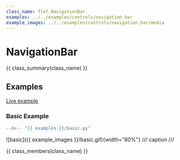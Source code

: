 ```yaml
---
class_name: flet.NavigationBar
examples: ../../examples/controls/navigation_bar
example_images: ../../examples/controls/navigation_bar/media
---
```


# NavigationBar

{{ class_summary(class_name) }}

## Examples

[Live example](https://flet-controls-gallery.fly.dev/navigation/navigationbar)

### Basic Example

```python
--8<-- "{{ examples }}/basic.py"
```

![basic]({{ example_images }}/basic.gif){width="80%"}
/// caption
///

{{ class_members(class_name) }}
